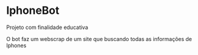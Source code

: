 # IphoneBot

Projeto com finalidade educativa

O bot faz um webscrap de um site que buscando todas as informações de Iphones
 
